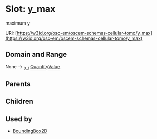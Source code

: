 
# Slot: y_max

maximum y

URI: [https://w3id.org/osc-em/oscem-schemas-cellular-tomo/y_max](https://w3id.org/osc-em/oscem-schemas-cellular-tomo/y_max)


## Domain and Range

None &#8594;  <sub>0..1</sub> [QuantityValue](QuantityValue.md)

## Parents


## Children


## Used by

 * [BoundingBox2D](BoundingBox2D.md)
